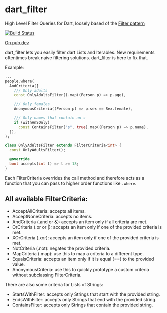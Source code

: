 # dart_filter
High Level Filter Queries for Dart, loosely based of the [Filter pattern](https://www.tutorialspoint.com/design_pattern/filter_pattern.htm)

[![Build Status](https://travis-ci.com/modulovalue/dart_filter.svg?branch=master)](https://travis-ci.com/modulovalue/dart_filter)

[On pub.dev](https://pub.dev/packages/dart_filter#-readme-tab-)

dart_filter lets you easily filter dart Lists and Iterables. New requirements oftentimes 
break naive filtering solutions. dart_filter is here to fix that.

Example:
```dart
... 
people.where(
  AndCriteria([
    /// Only adults
    const OnlyAdultsFilter().map((Person p) => p.age),

    /// Only females
    AnonymousCriteria((Person p) => p.sex == Sex.female),

    /// Only names that contain an s
    if (withAnSOnly)
      const ContainsFilter("s", true).map((Person p) => p.name),
  ]),
);

class OnlyAdultsFilter extends FilterCriteria<int> {
  const OnlyAdultsFilter();

  @override
  bool accepts(int t) => t >= 18;
}
```

Each FilterCriteria overrides the call method and therefore acts as a function that you can pass to higher order functions like `.where`.

## All available FilterCriteria:

- AcceptAllCriteria: accepts all items.
- AcceptNoneCriteria: accepts no items.
- AndCriteria (.and or &): accepts an item only if all criteria are met.
- OrCriteria (.or or |): accepts an item only if one of the provided criteria is met.
- XOrCriteria (.xor): accepts an item only if one of the provided criteria is met.
- NotCriteria (.not): negates the provided criteria.
- MapCriteria (.map): use this to map a criteria to a different type.
- EqualsCriteria: accepts an item only if it is equal (==) to the provided value.
- AnonymousCriteria: use this to quickly prototype a custom criteria without subclassing FilterCriteria.

There are also some criteria for Lists of Strings: 
- StartsWithFilter: accepts only Strings that start with the provided string.
- EndsWithFilter: accepts only Strings that end with the provided string.
- ContainsFilter: accepts only Strings that contain the provided string.
